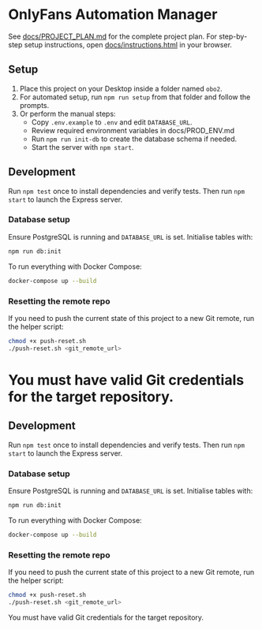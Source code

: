 # OnlyFans Automation Manager

See [docs/PROJECT_PLAN.md](docs/PROJECT_PLAN.md) for the complete project plan.
For step-by-step setup instructions, open [docs/instructions.html](docs/instructions.html) in your browser.

## Setup
1. Place this project on your Desktop inside a folder named `obo2`.
2. For automated setup, run `npm run setup` from that folder and follow the prompts.
3. Or perform the manual steps:
   - Copy `.env.example` to `.env` and edit `DATABASE_URL`.
   - Review required environment variables in docs/PROD_ENV.md
   - Run `npm run init-db` to create the database schema if needed.
   - Start the server with `npm start`.

## Development

Run `npm test` once to install dependencies and verify tests.
Then run `npm start` to launch the Express server.

### Database setup

Ensure PostgreSQL is running and `DATABASE_URL` is set. Initialise tables with:
```bash
npm run db:init
```

To run everything with Docker Compose:
```bash
docker-compose up --build
```

### Resetting the remote repo

If you need to push the current state of this project to a new Git remote, run
the helper script:

```bash
chmod +x push-reset.sh
./push-reset.sh <git_remote_url>
```

You must have valid Git credentials for the target repository.
=======
## Development

Run `npm test` once to install dependencies and verify tests.
Then run `npm start` to launch the Express server.

### Database setup

Ensure PostgreSQL is running and `DATABASE_URL` is set. Initialise tables with:
```bash
npm run db:init
```

To run everything with Docker Compose:
```bash
docker-compose up --build
```

### Resetting the remote repo

If you need to push the current state of this project to a new Git remote, run
the helper script:

```bash
chmod +x push-reset.sh
./push-reset.sh <git_remote_url>
```

You must have valid Git credentials for the target repository.
